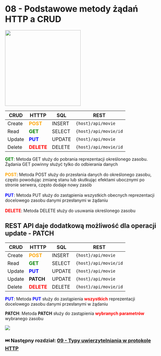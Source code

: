 # 08 - Podstawowe metody żądań HTTP a CRUD

<a href="https://codestoresolutions.com/web-app-development/crud-apps-for-every-industry-why-it-is-essential/">
    <img src="https://codestoresolutions.com/wp-content/uploads/2023/08/crud.webp" height="250">
</a>

| CRUD   | HTTTP                                      | SQL    | REST                      |
|--------|--------------------------------------------|--------|---------------------------|
| Create | <span style="color:orange">**POST**</span> | INSERT | ```{host}/api/movie```    |
| Read   | <span style="color:green">**GET**</span>   | SELECT | ```{host}/api/movie/id``` |
| Update | <span style="color:blue">**PUT**</span>    | UPDATE | ```{host}/api/movie```    |
| Delete | <span style="color:red">**DELETE**</span>  | DELETE | ```{host}/api/movie/id``` |

<span style="color:green">**GET**</span>: Metoda GET służy do pobrania reprezentacji określonego zasobu. Żądania GET
powinny służyć tylko do odbierania danych
<br><br>
<span style="color:orange">**POST**</span>: Metoda POST służy do przesłania danych do określonego zasobu, często
powodując zmianę stanu lub skutkując efektami ubocznymi po stronie serwera, często
dodaje nowy zasób
<br><br>
<span style="color:blue">**PUT**</span>: Metoda PUT służy do zastąpienia wszystkich obecnych reprezentacji docelowego
zasobu danymi przesłanymi w żądaniu
<br><br>
<span style="color:red">**DELETE**</span>: Metoda DELETE służy do usuwania określonego zasobu

## REST API daje dodatkową możliwość dla operacji update - PATCH

| CRUD   | HTTTP                                      | SQL    | REST                      |
|--------|--------------------------------------------|--------|---------------------------|
| Create | <span style="color:orange">**POST**</span> | INSERT | ```{host}/api/movie```    |
| Read   | <span style="color:green">**GET**</span>   | SELECT | ```{host}/api/movie/id``` |
| Update | <span style="color:blue">**PUT**</span>    | UPDATE | ```{host}/api/movie```    |
| Update | **PATCH**                                  | UPDATE | ```{host}/api/movie```    |
| Delete | <span style="color:red">**DELETE**</span>  | DELETE | ```{host}/api/movie/id``` |

<span style="color:blue">**PUT**</span>: Metoda <span style="color:blue">**PUT**</span> służy do
zastąpienia <span style="color:red">**wszystkich**</span> reprezentacji docelowego
zasobu danymi przesłanymi w żądaniu

**PATCH**: Metoda **PATCH** służy do zastąpienia <span style="color:red">**wybranych parametrów**</span> wybranego
zasobu

<a href="https://javacodehouse.com/blog/REST-put-vs-patch/">
    <img src="https://javacodehouse.com/assets/img/thumb/PUT-vs-PATCH.svg">
</a>

### ⏭️ Następny rozdział: [09 - Typy uwierzytelniania w protokole HTTP](09-typy-uwierzytelniania.md)